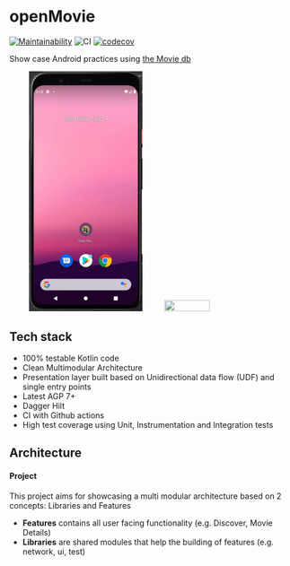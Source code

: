 # openMovie
[![Maintainability](https://api.codeclimate.com/v1/badges/6db12a24d3fa5839ffda/maintainability)](https://codeclimate.com/github/horowitz/openMovie/maintainability)
![CI](https://github.com/horowitz/openMovie/actions/workflows/codecov.yml/badge.svg)
[![codecov](https://codecov.io/gh/horowitz/openMovie/branch/main/graph/badge.svg?token=AXMKDL22OR)](https://codecov.io/gh/horowitz/openMovie)

Show case Android practices using [the Movie db](https://www.themoviedb.org/)

&nbsp;&nbsp;&nbsp;&nbsp;&nbsp;&nbsp;&nbsp;&nbsp; <img src="assets/open_movie.gif" width="40%" height="40%"/> &nbsp;&nbsp;&nbsp;&nbsp;&nbsp;&nbsp;&nbsp;&nbsp; <img src="assets/open_movie_2.gif" width="40%" height="40%"/>

## Tech stack
- 100% testable Kotlin code
- Clean Multimodular Architecture
- Presentation layer built based on Unidirectional data flow (UDF) and single entry points
- Latest AGP 7+
- Dagger Hilt
- CI with Github actions
- High test coverage using Unit, Instrumentation and Integration tests

## Architecture

#### Project
This project aims for showcasing a multi modular architecture based on 2 concepts: Libraries and Features

- **Features** contains all user facing functionality (e.g. Discover, Movie Details)
- **Libraries** are shared modules that help the building of features (e.g. network,  ui, test)
